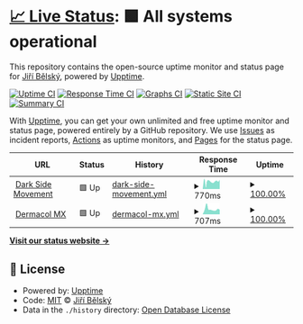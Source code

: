 # [📈 Live Status](https://wufr.github.io/monitoring): <!--live status--> **🟩 All systems operational**

This repository contains the open-source uptime monitor and status page for [Jiří Bělský](https://wufr.github.io/monitoring), powered by [Upptime](https://github.com/upptime/upptime).

[![Uptime CI](https://github.com/wufr/monitoring/workflows/Uptime%20CI/badge.svg)](https://github.com/wufr/monitoring/actions?query=workflow%3A%22Uptime+CI%22)
[![Response Time CI](https://github.com/wufr/monitoring/workflows/Response%20Time%20CI/badge.svg)](https://github.com/wufr/monitoring/actions?query=workflow%3A%22Response+Time+CI%22)
[![Graphs CI](https://github.com/wufr/monitoring/workflows/Graphs%20CI/badge.svg)](https://github.com/wufr/monitoring/actions?query=workflow%3A%22Graphs+CI%22)
[![Static Site CI](https://github.com/wufr/monitoring/workflows/Static%20Site%20CI/badge.svg)](https://github.com/wufr/monitoring/actions?query=workflow%3A%22Static+Site+CI%22)
[![Summary CI](https://github.com/wufr/monitoring/workflows/Summary%20CI/badge.svg)](https://github.com/wufr/monitoring/actions?query=workflow%3A%22Summary+CI%22)

With [Upptime](https://upptime.js.org), you can get your own unlimited and free uptime monitor and status page, powered entirely by a GitHub repository. We use [Issues](https://github.com/wufr/monitoring/issues) as incident reports, [Actions](https://github.com/wufr/monitoring/actions) as uptime monitors, and [Pages](https://wufr.github.io/monitoring) for the status page.

<!--start: status pages-->
<!-- This summary is generated by Upptime (https://github.com/upptime/upptime) -->
<!-- Do not edit this manually, your changes will be overwritten -->
<!-- prettier-ignore -->
| URL | Status | History | Response Time | Uptime |
| --- | ------ | ------- | ------------- | ------ |
| <img alt="" src="https://favicons.githubusercontent.com/www.darksidemovement.cz" height="13"> [Dark Side Movement](https://www.darksidemovement.cz) | 🟩 Up | [dark-side-movement.yml](https://github.com/wUFr/monitoring/commits/HEAD/history/dark-side-movement.yml) | <details><summary><img alt="Response time graph" src="./graphs/dark-side-movement/response-time-week.png" height="20"> 770ms</summary><br><a href="https://wufr.github.io/monitoring/history/dark-side-movement"><img alt="Response time 770" src="https://img.shields.io/endpoint?url=https%3A%2F%2Fraw.githubusercontent.com%2FwUFr%2Fmonitoring%2FHEAD%2Fapi%2Fdark-side-movement%2Fresponse-time.json"></a><br><a href="https://wufr.github.io/monitoring/history/dark-side-movement"><img alt="24-hour response time 960" src="https://img.shields.io/endpoint?url=https%3A%2F%2Fraw.githubusercontent.com%2FwUFr%2Fmonitoring%2FHEAD%2Fapi%2Fdark-side-movement%2Fresponse-time-day.json"></a><br><a href="https://wufr.github.io/monitoring/history/dark-side-movement"><img alt="7-day response time 770" src="https://img.shields.io/endpoint?url=https%3A%2F%2Fraw.githubusercontent.com%2FwUFr%2Fmonitoring%2FHEAD%2Fapi%2Fdark-side-movement%2Fresponse-time-week.json"></a><br><a href="https://wufr.github.io/monitoring/history/dark-side-movement"><img alt="30-day response time 770" src="https://img.shields.io/endpoint?url=https%3A%2F%2Fraw.githubusercontent.com%2FwUFr%2Fmonitoring%2FHEAD%2Fapi%2Fdark-side-movement%2Fresponse-time-month.json"></a><br><a href="https://wufr.github.io/monitoring/history/dark-side-movement"><img alt="1-year response time 770" src="https://img.shields.io/endpoint?url=https%3A%2F%2Fraw.githubusercontent.com%2FwUFr%2Fmonitoring%2FHEAD%2Fapi%2Fdark-side-movement%2Fresponse-time-year.json"></a></details> | <details><summary><a href="https://wufr.github.io/monitoring/history/dark-side-movement">100.00%</a></summary><a href="https://wufr.github.io/monitoring/history/dark-side-movement"><img alt="All-time uptime 100.00%" src="https://img.shields.io/endpoint?url=https%3A%2F%2Fraw.githubusercontent.com%2FwUFr%2Fmonitoring%2FHEAD%2Fapi%2Fdark-side-movement%2Fuptime.json"></a><br><a href="https://wufr.github.io/monitoring/history/dark-side-movement"><img alt="24-hour uptime 100.00%" src="https://img.shields.io/endpoint?url=https%3A%2F%2Fraw.githubusercontent.com%2FwUFr%2Fmonitoring%2FHEAD%2Fapi%2Fdark-side-movement%2Fuptime-day.json"></a><br><a href="https://wufr.github.io/monitoring/history/dark-side-movement"><img alt="7-day uptime 100.00%" src="https://img.shields.io/endpoint?url=https%3A%2F%2Fraw.githubusercontent.com%2FwUFr%2Fmonitoring%2FHEAD%2Fapi%2Fdark-side-movement%2Fuptime-week.json"></a><br><a href="https://wufr.github.io/monitoring/history/dark-side-movement"><img alt="30-day uptime 100.00%" src="https://img.shields.io/endpoint?url=https%3A%2F%2Fraw.githubusercontent.com%2FwUFr%2Fmonitoring%2FHEAD%2Fapi%2Fdark-side-movement%2Fuptime-month.json"></a><br><a href="https://wufr.github.io/monitoring/history/dark-side-movement"><img alt="1-year uptime 100.00%" src="https://img.shields.io/endpoint?url=https%3A%2F%2Fraw.githubusercontent.com%2FwUFr%2Fmonitoring%2FHEAD%2Fapi%2Fdark-side-movement%2Fuptime-year.json"></a></details>
| <img alt="" src="https://favicons.githubusercontent.com/dermacol.mx" height="13"> [Dermacol MX](https://dermacol.mx) | 🟩 Up | [dermacol-mx.yml](https://github.com/wUFr/monitoring/commits/HEAD/history/dermacol-mx.yml) | <details><summary><img alt="Response time graph" src="./graphs/dermacol-mx/response-time-week.png" height="20"> 707ms</summary><br><a href="https://wufr.github.io/monitoring/history/dermacol-mx"><img alt="Response time 707" src="https://img.shields.io/endpoint?url=https%3A%2F%2Fraw.githubusercontent.com%2FwUFr%2Fmonitoring%2FHEAD%2Fapi%2Fdermacol-mx%2Fresponse-time.json"></a><br><a href="https://wufr.github.io/monitoring/history/dermacol-mx"><img alt="24-hour response time 625" src="https://img.shields.io/endpoint?url=https%3A%2F%2Fraw.githubusercontent.com%2FwUFr%2Fmonitoring%2FHEAD%2Fapi%2Fdermacol-mx%2Fresponse-time-day.json"></a><br><a href="https://wufr.github.io/monitoring/history/dermacol-mx"><img alt="7-day response time 707" src="https://img.shields.io/endpoint?url=https%3A%2F%2Fraw.githubusercontent.com%2FwUFr%2Fmonitoring%2FHEAD%2Fapi%2Fdermacol-mx%2Fresponse-time-week.json"></a><br><a href="https://wufr.github.io/monitoring/history/dermacol-mx"><img alt="30-day response time 707" src="https://img.shields.io/endpoint?url=https%3A%2F%2Fraw.githubusercontent.com%2FwUFr%2Fmonitoring%2FHEAD%2Fapi%2Fdermacol-mx%2Fresponse-time-month.json"></a><br><a href="https://wufr.github.io/monitoring/history/dermacol-mx"><img alt="1-year response time 707" src="https://img.shields.io/endpoint?url=https%3A%2F%2Fraw.githubusercontent.com%2FwUFr%2Fmonitoring%2FHEAD%2Fapi%2Fdermacol-mx%2Fresponse-time-year.json"></a></details> | <details><summary><a href="https://wufr.github.io/monitoring/history/dermacol-mx">100.00%</a></summary><a href="https://wufr.github.io/monitoring/history/dermacol-mx"><img alt="All-time uptime 100.00%" src="https://img.shields.io/endpoint?url=https%3A%2F%2Fraw.githubusercontent.com%2FwUFr%2Fmonitoring%2FHEAD%2Fapi%2Fdermacol-mx%2Fuptime.json"></a><br><a href="https://wufr.github.io/monitoring/history/dermacol-mx"><img alt="24-hour uptime 100.00%" src="https://img.shields.io/endpoint?url=https%3A%2F%2Fraw.githubusercontent.com%2FwUFr%2Fmonitoring%2FHEAD%2Fapi%2Fdermacol-mx%2Fuptime-day.json"></a><br><a href="https://wufr.github.io/monitoring/history/dermacol-mx"><img alt="7-day uptime 100.00%" src="https://img.shields.io/endpoint?url=https%3A%2F%2Fraw.githubusercontent.com%2FwUFr%2Fmonitoring%2FHEAD%2Fapi%2Fdermacol-mx%2Fuptime-week.json"></a><br><a href="https://wufr.github.io/monitoring/history/dermacol-mx"><img alt="30-day uptime 100.00%" src="https://img.shields.io/endpoint?url=https%3A%2F%2Fraw.githubusercontent.com%2FwUFr%2Fmonitoring%2FHEAD%2Fapi%2Fdermacol-mx%2Fuptime-month.json"></a><br><a href="https://wufr.github.io/monitoring/history/dermacol-mx"><img alt="1-year uptime 100.00%" src="https://img.shields.io/endpoint?url=https%3A%2F%2Fraw.githubusercontent.com%2FwUFr%2Fmonitoring%2FHEAD%2Fapi%2Fdermacol-mx%2Fuptime-year.json"></a></details>

<!--end: status pages-->

[**Visit our status website →**](https://wufr.github.io/monitoring)

## 📄 License

- Powered by: [Upptime](https://github.com/upptime/upptime)
- Code: [MIT](./LICENSE) © [Jiří Bělský](https://wufr.github.io/monitoring)
- Data in the `./history` directory: [Open Database License](https://opendatacommons.org/licenses/odbl/1-0/)
